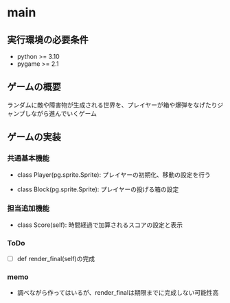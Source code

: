 # main

## 実行環境の必要条件
* python >= 3.10
* pygame >= 2.1

## ゲームの概要
ランダムに敵や障害物が生成される世界を、プレイヤーが箱や爆弾をなげたりジャンプしながら進んでいくゲーム

## ゲームの実装
### 共通基本機能
* class Player(pg.sprite.Sprite):
プレイヤーの初期化、移動の設定を行う

* class Block(pg.sprite.Sprite):
プレイヤーの投げる箱の設定

### 担当追加機能
* class Score(self):
時間経過で加算されるスコアの設定と表示

### ToDo
- [ ] def render_final(self)の完成

### memo
* 調べながら作ってはいるが、render_finalは期限までに完成しない可能性高